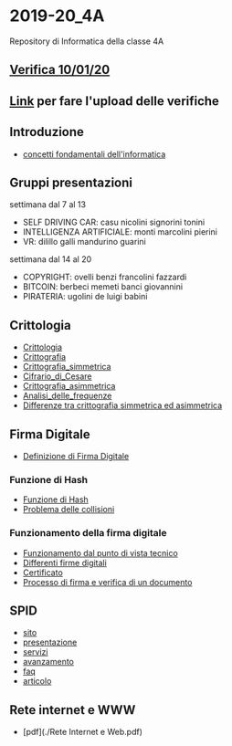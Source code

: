 # 2019-20_4A
Repository di Informatica della classe 4A

 ## [Verifica 10/01/20](https://forms.gle/BTZDJ12ce8jr4Kwg6)


## [Link](https://script.google.com/macros/s/AKfycbx3Mn36N3G4CfGV-ju_NDdMtc9tr9-tkwm4Md-Xrei6GoYffiAs/exec) **per fare l'upload delle verifiche**

## Introduzione
- [concetti fondamentali dell'informatica](http://aptiva.v2.cs.unibo.it/wiki/index.php/Concetti_fondamentali_dell%27Informatica)

## Gruppi presentazioni
settimana dal 7 al 13
- SELF DRIVING CAR: casu nicolini signorini tonini
- INTELLIGENZA ARTIFICIALE: monti marcolini pierini
- VR: dilillo galli mandurino guarini

settimana dal 14 al 20
- COPYRIGHT: ovelli benzi francolini fazzardi
- BITCOIN: berbeci memeti banci giovannini
- PIRATERIA: ugolini de luigi babini

[//]: # (This may be the most platform independent comment)

## Crittologia
- [Crittologia](https://it.wikipedia.org/wiki/Crittologia)
- [Crittografia](https://it.wikipedia.org/wiki/Crittografia)
- [Crittografia_simmetrica](https://it.wikipedia.org/wiki/Crittografia_simmetrica)
- [Cifrario_di_Cesare](https://it.wikipedia.org/wiki/Cifrario_di_Cesare)
- [Crittografia_asimmetrica](https://it.wikipedia.org/wiki/Crittografia_asimmetrica)
- [Analisi_delle_frequenze](https://it.wikipedia.org/wiki/Analisi_delle_frequenze)
- [Differenze tra crittografia simmetrica ed asimmetrica](https://miro.medium.com/max/800/1*23RpkZuWAeSP7x0YdMtsdQ.png)

## Firma Digitale
- [Definizione di Firma Digitale](https://it.wikipedia.org/wiki/Firma_digitale)

### Funzione di Hash
- [Funzione di Hash](https://it.wikipedia.org/wiki/Funzione_di_Hash)
- [Problema delle collisioni](https://upload.wikimedia.org/wikipedia/commons/thumb/5/58/Hash_table_4_1_1_0_0_1_0_LL.svg/360px-Hash_table_4_1_1_0_0_1_0_LL.svg.png)


### Funzionamento della firma digitale

- [Funzionamento dal punto di vista tecnico](https://www.datalog.it/firma-digitale-come-funziona-dal-punto-di-vista-tecnico/)
- [Differenti firme digitali](http://cdn.differencebetween.net/wp-content/uploads/2017/09/Difference-Between-Digital-Signature-and-Electronic-Signature.jpg)
- [Certificato](https://upload.wikimedia.org/wikipedia/commons/thumb/6/65/PublicKeyCertificateDiagram_It.svg/langit-465px-PublicKeyCertificateDiagram_It.svg.png)
- [Processo di firma e verifica di un documento](https://blog.mailfence.com/wp-content/uploads/2017/03/800px-Digital_Signature_diagram.png)


## SPID
- [sito](https://www.spid.gov.it/)
- [presentazione](https://www.spid.gov.it/assets/res/SPID-SistemaPubblicoIdentitaDigitale.pdf)
- [servizi](https://www.spid.gov.it/servizi)
- [avanzamento](https://avanzamentodigitale.italia.it/it/progetto/spid)
- [faq](https://www.spid.gov.it/domande-frequenti)
- [articolo](https://www.agendadigitale.eu/cittadinanza-digitale/a-che-punto-e-il-sistema-pubblico-dell-identita-digitale-e-a-che-serve/)


## Rete internet e WWW
- [pdf](./Rete Internet e Web.pdf)
